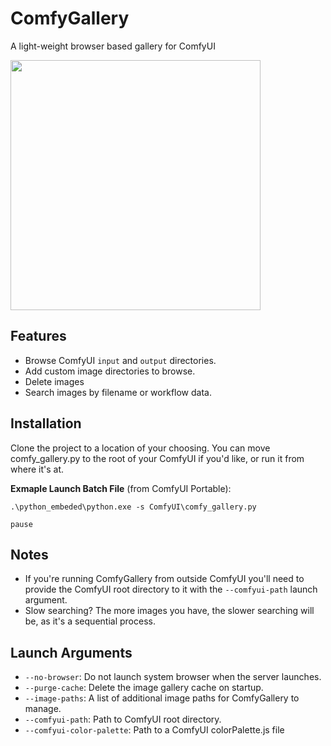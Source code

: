 # ComfyGallery
A light-weight browser based gallery for ComfyUI

<img width="400" src="https://i.postimg.cc/2y3MgtfH/Screenshot-2023-08-09-105327.png">

## Features

 - Browse ComfyUI `input` and `output` directories.
 - Add custom image directories to browse.
 - Delete images
 - Search images by filename or workflow data.

## Installation

Clone the project to a location of your choosing. You can move comfy_gallery.py to the root of your ComfyUI if you'd like, or run it from where it's at. 

**Exmaple Launch Batch File** (from ComfyUI Portable):
```batch
.\python_embeded\python.exe -s ComfyUI\comfy_gallery.py

pause
```

## Notes

 - If you're running ComfyGallery from outside ComfyUI you'll need to provide the ComfyUI root directory to it with the `--comfyui-path` launch argument. 
 - Slow searching? The more images you have, the slower searching will be, as it's a sequential process. 

## Launch Arguments
 - `--no-browser`: Do not launch system browser when the server launches.
 - `--purge-cache`: Delete the image gallery cache on startup.
 - `--image-paths`: A list of additional image paths for ComfyGallery to manage.
 - `--comfyui-path`: Path to ComfyUI root directory.
 - `--comfyui-color-palette`: Path to a ComfyUI colorPalette.js file

